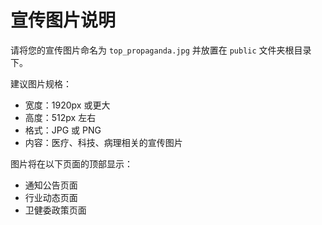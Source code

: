 # 宣传图片说明

请将您的宣传图片命名为 `top_propaganda.jpg` 并放置在 `public` 文件夹根目录下。

建议图片规格：
- 宽度：1920px 或更大
- 高度：512px 左右
- 格式：JPG 或 PNG
- 内容：医疗、科技、病理相关的宣传图片

图片将在以下页面的顶部显示：
- 通知公告页面
- 行业动态页面  
- 卫健委政策页面
